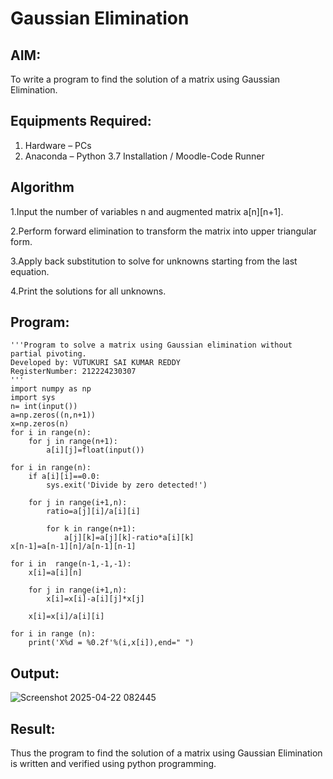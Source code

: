 # Gaussian Elimination

## AIM:
To write a program to find the solution of a matrix using Gaussian Elimination.

## Equipments Required:
1. Hardware – PCs
2. Anaconda – Python 3.7 Installation / Moodle-Code Runner

## Algorithm

1.Input the number of variables n and augmented matrix a[n][n+1].

2.Perform forward elimination to transform the matrix into upper triangular form.

3.Apply back substitution to solve for unknowns starting from the last equation.

4.Print the solutions for all unknowns.
## Program:
```
'''Program to solve a matrix using Gaussian elimination without partial pivoting.
Developed by: VUTUKURI SAI KUMAR REDDY
RegisterNumber: 212224230307
'''
import numpy as np
import sys
n= int(input())
a=np.zeros((n,n+1))
x=np.zeros(n)
for i in range(n):
    for j in range(n+1):
        a[i][j]=float(input())
        
for i in range(n):
    if a[i][i]==0.0:
        sys.exit('Divide by zero detected!')
        
    for j in range(i+1,n):
        ratio=a[j][i]/a[i][i]
        
        for k in range(n+1):
            a[j][k]=a[j][k]-ratio*a[i][k]
x[n-1]=a[n-1][n]/a[n-1][n-1]

for i in  range(n-1,-1,-1):
    x[i]=a[i][n]
    
    for j in range(i+1,n):
        x[i]=x[i]-a[i][j]*x[j]
        
    x[i]=x[i]/a[i][i]
    
for i in range (n):
    print('X%d = %0.2f'%(i,x[i]),end=" ")
```

## Output:
![Screenshot 2025-04-22 082445](https://github.com/user-attachments/assets/95a18ddf-8fba-4fc8-9631-de8bbe12b7f5)



## Result:
Thus the program to find the solution of a matrix using Gaussian Elimination is written and verified using python programming.

